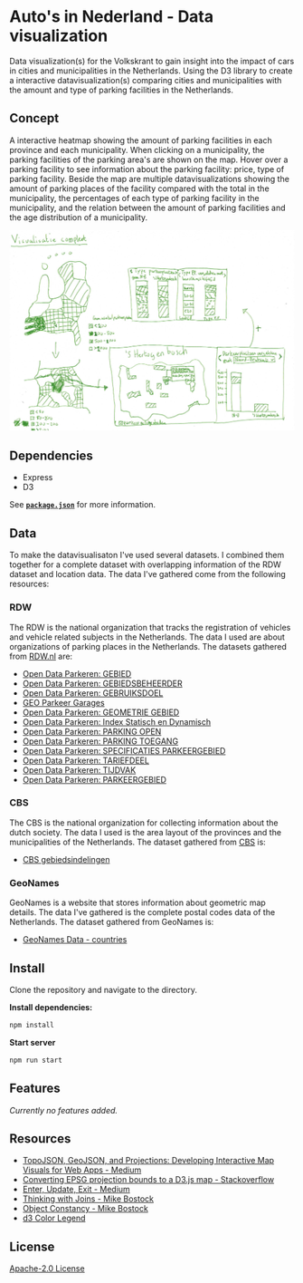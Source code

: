 # Auto's in Nederland - Data visualization

Data visualization(s) for the Volkskrant to gain insight into the impact of cars in cities and municipalities in the Netherlands. Using the D3 library to create a interactive datavisualization(s) comparing cities and municipalities with the amount and type of parking facilities in the Netherlands.

## Concept

A interactive heatmap showing the amount of parking facilities in each province and each municipality. When clicking on a municipality, the parking facilities of the parking area's are shown on the map. Hover over a parking facility to see information about the parking facility: price, type of parking facility. Beside the map are multiple datavisualizations showing the amount of parking places of the facility compared with the total in the municipality, the percentages of each type of parking facility in the municipality, and the relation between the amount of parking facilities and the age distribution of a municipality.

![Complete sketch of the datavisualization of parking places in the Netherlands](wiki/visualisation-complete.jpg)

## Dependencies

* Express
* D3

See [**`package.json`**](package.json) for more information.

## Data

To make the datavisualisaton I've used several datasets. I combined them together for a complete dataset with overlapping information of the RDW dataset and location data. The data I've gathered come from the following resources:

### RDW

The RDW is the national organization that tracks the registration of vehicles and vehicle related subjects in the Netherlands. The data I used are about organizations of parking places in the Netherlands. The datasets gathered from [RDW.nl](https://opendata.rdw.nl/) are:

* [Open Data Parkeren: GEBIED](https://opendata.rdw.nl/Parkeren/Open-Data-Parkeren-GEBIED/adw6-9hsg)
* [Open Data Parkeren: GEBIEDSBEHEERDER](https://opendata.rdw.nl/Parkeren/Open-Data-Parkeren-GEBIEDSBEHEERDER/2uc2-nnv3)
* [Open Data Parkeren: GEBRUIKSDOEL](https://opendata.rdw.nl/Parkeren/Open-Data-Parkeren-GEBRUIKSDOEL/qidm-7mkf)
* [GEO Parkeer Garages](https://opendata.rdw.nl/Parkeren/GEO-Parkeer-Garages/t5pc-eb34)
* [Open Data Parkeren: GEOMETRIE GEBIED](https://opendata.rdw.nl/Parkeren/Open-Data-Parkeren-GEOMETRIE-GEBIED/nsk3-v9n7)
* [Open Data Parkeren: Index Statisch en Dynamisch](https://opendata.rdw.nl/Parkeren/Open-Data-Parkeren-Index-Statisch-en-Dynamisch/f6v7-gjpa)
* [Open Data Parkeren: PARKING OPEN](https://opendata.rdw.nl/Parkeren/Open-Data-Parkeren-PARKING-OPEN/figd-gux7)
* [Open Data Parkeren: PARKING TOEGANG](https://opendata.rdw.nl/Parkeren/Open-Data-Parkeren-PARKING-TOEGANG/edv8-qiyg)
* [Open Data Parkeren: SPECIFICATIES PARKEERGEBIED](https://opendata.rdw.nl/Parkeren/Open-Data-Parkeren-SPECIFICATIES-PARKEERGEBIED/b3us-f26s)
* [Open Data Parkeren: TARIEFDEEL](https://opendata.rdw.nl/Parkeren/Open-Data-Parkeren-TARIEFDEEL/534e-5vdg)
* [Open Data Parkeren: TIJDVAK](https://opendata.rdw.nl/Parkeren/Open-Data-Parkeren-TIJDVAK/ixf8-gtwq)
* [Open Data Parkeren: PARKEERGEBIED](https://opendata.rdw.nl/Parkeren/Open-Data-Parkeren-PARKEERGEBIED/mz4f-59fw)

### CBS

The CBS is the national organization for collecting information about the dutch society. The data I used is the area layout of the provinces and the municipalities of the Netherlands. The dataset gathered from [CBS](https://www.cbs.nl/) is:

* [CBS gebiedsindelingen](https://www.cbs.nl/nl-nl/dossier/nederland-regionaal/geografische-data/cbs-gebiedsindelingen)

### GeoNames

GeoNames is a website that stores information about geometric map details. The data I've gathered is the complete postal codes data of the Netherlands. The dataset gathered from GeoNames is:

* [GeoNames Data - countries](https://download.geonames.org/export/zip/)

## Install

Clone the repository and navigate to the directory.

**Install dependencies:**

```bash
npm install
```

**Start server**

```bash
npm run start
```

## Features

*Currently no features added.*

## Resources

* [TopoJSON, GeoJSON, and Projections: Developing Interactive Map Visuals for Web Apps - Medium](https://medium.com/better-programming/topojson-geojson-and-projections-developing-interactive-map-visuals-for-web-apps-79e2d50abb19)
* [Converting EPSG projection bounds to a D3.js map - Stackoverflow](https://stackoverflow.com/questions/42259132/converting-epsg-projection-bounds-to-a-d3-js-map)
* [Enter, Update, Exit - Medium](https://medium.com/@c_behrens/enter-update-exit-6cafc6014c36)
* [Thinking with Joins - Mike Bostock](https://bost.ocks.org/mike/join/)
* [Object Constancy - Mike Bostock](https://bost.ocks.org/mike/constancy/)
* [d3 Color Legend](https://observablehq.com/@d3/color-legend)

## License

[Apache-2.0 License](LICENSE)
